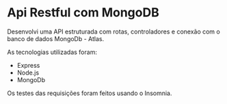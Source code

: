 # Api Restful com MongoDB

 Desenvolvi uma API estruturada com rotas, controladores e conexão com o banco de dados MongoDb - Atlas. 

 As tecnologias utilizadas foram:

 - Express
 - Node.js
 - MongoDb

Os testes das requisições foram feitos usando o Insomnia.
